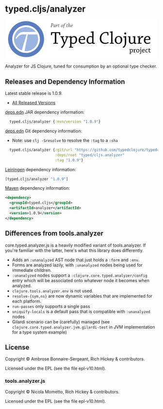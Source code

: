 # typed.cljs/analyzer

<a href='https://typedclojure.org'><img src='images/part-of-typed-clojure-project.png'></a>

Analyzer for JS Clojure, tuned for consumption by an optional type checker.

## Releases and Dependency Information

Latest stable release is 1.0.9.

* [All Released Versions](https://clojars.org/typed.cljs/analyzer)

[deps.edn](https://clojure.org/reference/deps_and_cli) JAR dependency information:

```clj
  typed.cljs/analyzer {:mvn/version "1.0.9"}
```

[deps.edn](https://clojure.org/reference/deps_and_cli) Git dependency information:

- Note: use `clj -Sresolve` to resolve the `:tag` to a `:sha`

```clj
  typed.cljs/analyzer {:git/url "https://github.com/typedclojure/typedclojure"
                       :deps/root "typed/cljs.analyzer"
                       :tag "1.0.9"}
```

[Leiningen](https://github.com/technomancy/leiningen) dependency information:

```clojure
[typed.cljs/analyzer "1.0.9"]
```

[Maven](https://maven.apache.org/) dependency information:

```XML
<dependency>
  <groupId>typed.cljs</groupId>
  <artifactId>analyzer</artifactId>
  <version>1.0.9</version>
</dependency>
```

## Differences from tools.analyzer

core.typed.analyzer.js is a heavily modified variant of tools.analyzer.
If you're familiar with the latter, here's what this library does differently.

- Adds an `:unanalyzed` AST node that just holds a `:form` and `:env`.
- Forms are analyzed lazily, with `:unanalyzed` nodes being used for immediate children.
- `:unanalyzed` nodes support a `:clojure.core.typed.analyzer/config` entry which will be associated
  onto whatever node it becomes when analyzed.
- `clojure.tools.analyzer.env` is not used.
- `resolve-{sym,ns}` are now dynamic variables that are implemented for each platform.
- `run-passes` only supports a single pass
- `uniquify-locals` is a default pass that is compatible with `:unanalyzed` nodes
- Gilardi scenario can be (carefully) managed (see `clojure.core.typed.analyzer.jvm.gilardi-test` in JVM implementation for a type system example)

## License

Copyright © Ambrose Bonnaire-Sergeant, Rich Hickey & contributors.

Licensed under the EPL (see the file epl-v10.html).

### tools.analyzer.js

Copyright © Nicola Mometto, Rich Hickey & contributors.

Licensed under the EPL (see the file epl-v10.html).
